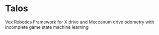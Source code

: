 # Talos
Vex Robotics Framework for X drive and Meccanum drive odometry with incomplete game state machine learning
